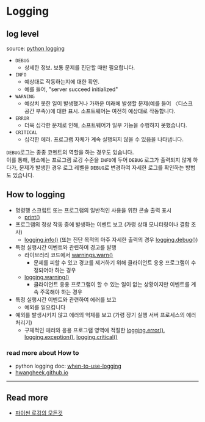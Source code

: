 # Logging

## log level

source: [python logging](https://docs.python.org/ko/3.9/howto/logging.html#when-to-use-logging)

- `DEBUG`
  - 상세한 정보. 보통 문제를 진단할 때만 필요합니다.
- `INFO`
  - 예상대로 작동하는지에 대한 확인.
  - 예를 들어, "server succeed initialized"
- `WARNING`
  - 예상치 못한 일이 발생했거나 가까운 미래에 발생할 문제(예를 들어 〈디스크 공간 부족〉)에 대한 표시. 소프트웨어는 여전히 예상대로 작동합니다.
- `ERROR`
  - 더욱 심각한 문제로 인해, 소프트웨어가 일부 기능을 수행하지 못했습니다.
- `CRITICAL`
  - 심각한 에러. 프로그램 자체가 계속 실행되지 않을 수 있음을 나타냅니다.

`DEBUG`로그는 종종 코멘트의 역할을 하는 경우도 있습니다.  
이를 통해, 평소에는 프로그램 로깅 수준을 `INFO`에 두어 `DEBUG` 로그가 출력되지 않게 하다가, 문제가 발생한 경우 로그 레벨을 `DEBUG`로 변경하여 자세한 로그를 확인하는 방법도 있습니다.

## How to logging

- 명령행 스크립트 또는 프로그램의 일반적인 사용을 위한 콘솔 출력 표시
  - [print()](https://docs.python.org/ko/3.11/library/functions.html#print)
- 프로그램의 정상 작동 중에 발생하는 이벤트 보고 (가령 상태 모니터링이나 결함 조사)
  - [logging.info()](https://docs.python.org/ko/3.11/library/logging.html#logging.info) (또는 진단 목적의 아주 자세한 출력의 경우 [logging.debug()](https://docs.python.org/ko/3.11/library/logging.html#logging.debug))
- 특정 실행시간 이벤트와 관련하여 경고를 발행
  - 라이브러리 코드에서 [warnings.warn()](https://docs.python.org/ko/3.11/library/warnings.html#warnings.warn)
    - 문제를 피할 수 있고 경고를 제거하기 위해 클라이언트 응용 프로그램이 수정되어야 하는 경우
  - [logging.warning()](https://docs.python.org/ko/3.11/library/logging.html#logging.warning)
    - 클라이언트 응용 프로그램이 할 수 있는 일이 없는 상황이지만 이벤트를 계속 주목해야 하는 경우
- 특정 실행시간 이벤트와 관련하여 에러를 보고
  - 예외를 일으킵니다
- 예외를 발생시키지 않고 에러의 억제를 보고 (가령 장기 실행 서버 프로세스의 에러 처리기)
  - 구체적인 에러와 응용 프로그램 영역에 적절한 [logging.error()](https://docs.python.org/ko/3.11/library/logging.html#logging.error), [logging.exception()](https://docs.python.org/ko/3.11/library/logging.html#logging.exception), [logging.critical()](https://docs.python.org/ko/3.11/library/logging.html#logging.critical)

### read more about How to

- python logging doc: [when-to-use-logging](https://docs.python.org/ko/3.11/howto/logging.html#when-to-use-logging)
- [hwangheek.github.io](https://hwangheek.github.io/2019/python-logging/)

---

## Read more

- [파이썬 로깅의 모든것](https://hamait.tistory.com/880)

